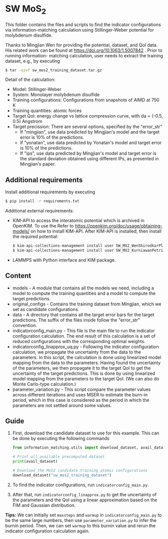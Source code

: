 # SW MoS$_2$

This folder contains the files and scripts to find the indicator configurations via
information-matching calculation using Stillinger-Weber potential for molybdenum disulfide.

Thanks to Mingjian Wen for providing the potential, dataset, and QoI data. His related
work can be found at https://doi.org/10.1063/1.5007842 . Prior to running information-
matching calculation, user needs to extract the training dataset, e.g., by executing

``` bash
$ tar -xzvf sw_mos2_training_dataset.tar.gz
```

Detail of the calculation:

* Model: Stillinger-Weber
* System: Monolayer molybdenum disulfide
* Training configurations: Configurations from snapshots of AIMD at 750 K
* Training quantities: atomic forces
* Target QoI: energy change vs lattice compression curve, with da = (-0.5, 0.5) Angstrom
* Target precission: There are several options, specified by the "error_str"
  * If "mingjian", use data predicted by Mingjian's model and the target error is 10% of
    the predictions.
  * If "yonatan", use data predicted by Yonatan's model and target error is 10% of the
    predictions.
  * If "ips", use data predicted by Mingjian's model and target error is the standard
    deviation obtained using different IPs, as presented in Mingjian's paper.



## Additional requirements

Install additional requirements by executing

``` bash
$ pip install -r requirements.txt
```

Additional external requirements:
* KIM-API to access the interatomic potential which is archived in OpenKIM. To use the
  Refer to https://openkim.org/doc/usage/obtaining-models/ on how to install KIM-API.
  After KIM-API is installed, then install the required potential:
  ``` bash
  $ kim-api-collections-management install user SW_MX2_WenShirodkarPlechac_2017_MoS__MO_201919462778_001
  $ kim-api-collections-management install user SW_MX2_KurniawanPetrieWilliams_2021_MoS__MO_677328661525_000
  ```
* LAMMPS with Python interface and KIM package.



## Content

* models - A module that contains all the models we need, including a model to compute the
  training quantities and a model to compute the target predictions.
* original_configs - Contains the training dataset from Mingjian, which we set as
  candidate configurations.
* data - A directory that contains all the target error bars for the target predictions.
  The suffix of the files inside follow the "error_str" convention.
* indicatorconfig_main.py - This file is the main file to run the indicator configuration
  calculation. The end result of this calculation is a set of reduced configurations with
  the corresponding optimal weights.
* indicatorconfig_linapprox_uq.py - Following the indicator configuration calculation,
  we propagate the uncertainty from the data to the parameters. In this script, the
  calculation is done using linearized model mapping from the data to the parameters.
  Having found the uncertainty of the parameters, we then propagate it to the target QoI
  to get the uncertainty of the target predictions. This is done by using linearized
  model mapping from the parameters to the target QoI. (We can also do Monte Carlo-type
  calculation.)
* parameter_variation.py - This script compare the parameter values across different
  iterations and uses MSER to estimate the burn-in period, which in this case is
  considered as the period in which the parameters are not settled around some values.



## Guide

1. First, download the candidate dataset to use for this example. This can be done by
   executing the following commands

	``` Python
	from information_matching.utils import download_dataset, avail_dataset

	# Print all available precomputed dataset
	print(avail_dataset)

	# Download the MoS2 candidate training atomic configurations
	download_dataset("sw_mos2_training_dataset")
	```

2. To find the indicator configurations, run `indicatorconfig_main.py`.

3. After that, run `indicatorconfig_linapprox.py` to get the uncertainty of the
   parameters and the QoI using a linear approximation based on the FIM and Gaussian
   distribution.

**Tips:** We can initially set `maxsteps` and `warmup` in `indicatorconfig_main.py` to be
the same large numbers, then use `parameter_variation.py` to infer the burnin period.
Then, we can set `warmup` to this burnin value and rerun the indicator configuration
calculation again.

